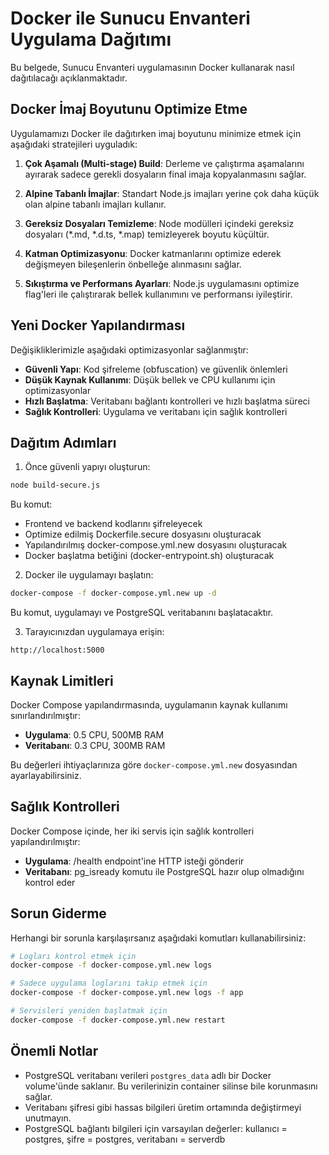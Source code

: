 # Docker ile Sunucu Envanteri Uygulama Dağıtımı

Bu belgede, Sunucu Envanteri uygulamasının Docker kullanarak nasıl dağıtılacağı açıklanmaktadır.

## Docker İmaj Boyutunu Optimize Etme

Uygulamamızı Docker ile dağıtırken imaj boyutunu minimize etmek için aşağıdaki stratejileri uyguladık:

1. **Çok Aşamalı (Multi-stage) Build**: Derleme ve çalıştırma aşamalarını ayırarak sadece gerekli dosyaların final imaja kopyalanmasını sağlar.

2. **Alpine Tabanlı İmajlar**: Standart Node.js imajları yerine çok daha küçük olan alpine tabanlı imajları kullanır.

3. **Gereksiz Dosyaları Temizleme**: Node modülleri içindeki gereksiz dosyaları (*.md, *.d.ts, *.map) temizleyerek boyutu küçültür.

4. **Katman Optimizasyonu**: Docker katmanlarını optimize ederek değişmeyen bileşenlerin önbelleğe alınmasını sağlar.

5. **Sıkıştırma ve Performans Ayarları**: Node.js uygulamasını optimize flag'leri ile çalıştırarak bellek kullanımını ve performansı iyileştirir.

## Yeni Docker Yapılandırması

Değişikliklerimizle aşağıdaki optimizasyonlar sağlanmıştır:

- **Güvenli Yapı**: Kod şifreleme (obfuscation) ve güvenlik önlemleri
- **Düşük Kaynak Kullanımı**: Düşük bellek ve CPU kullanımı için optimizasyonlar
- **Hızlı Başlatma**: Veritabanı bağlantı kontrolleri ve hızlı başlatma süreci
- **Sağlık Kontrolleri**: Uygulama ve veritabanı için sağlık kontrolleri

## Dağıtım Adımları

1. Önce güvenli yapıyı oluşturun:

```bash
node build-secure.js
```

Bu komut:
- Frontend ve backend kodlarını şifreleyecek
- Optimize edilmiş Dockerfile.secure dosyasını oluşturacak
- Yapılandırılmış docker-compose.yml.new dosyasını oluşturacak
- Docker başlatma betiğini (docker-entrypoint.sh) oluşturacak

2. Docker ile uygulamayı başlatın:

```bash
docker-compose -f docker-compose.yml.new up -d
```

Bu komut, uygulamayı ve PostgreSQL veritabanını başlatacaktır.

3. Tarayıcınızdan uygulamaya erişin:

```
http://localhost:5000
```

## Kaynak Limitleri

Docker Compose yapılandırmasında, uygulamanın kaynak kullanımı sınırlandırılmıştır:

- **Uygulama**: 0.5 CPU, 500MB RAM
- **Veritabanı**: 0.3 CPU, 300MB RAM

Bu değerleri ihtiyaçlarınıza göre `docker-compose.yml.new` dosyasından ayarlayabilirsiniz.

## Sağlık Kontrolleri

Docker Compose içinde, her iki servis için sağlık kontrolleri yapılandırılmıştır:

- **Uygulama**: /health endpoint'ine HTTP isteği gönderir
- **Veritabanı**: pg_isready komutu ile PostgreSQL hazır olup olmadığını kontrol eder

## Sorun Giderme

Herhangi bir sorunla karşılaşırsanız aşağıdaki komutları kullanabilirsiniz:

```bash
# Logları kontrol etmek için
docker-compose -f docker-compose.yml.new logs

# Sadece uygulama loglarını takip etmek için
docker-compose -f docker-compose.yml.new logs -f app

# Servisleri yeniden başlatmak için
docker-compose -f docker-compose.yml.new restart
```

## Önemli Notlar

- PostgreSQL veritabanı verileri `postgres_data` adlı bir Docker volume'ünde saklanır. Bu verilerinizin container silinse bile korunmasını sağlar.
- Veritabanı şifresi gibi hassas bilgileri üretim ortamında değiştirmeyi unutmayın.
- PostgreSQL bağlantı bilgileri için varsayılan değerler: kullanıcı = postgres, şifre = postgres, veritabanı = serverdb